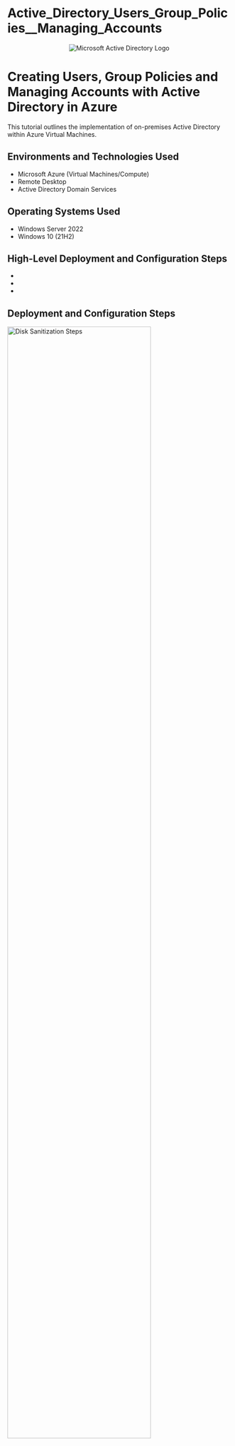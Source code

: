 # Active_Directory_Users_Group_Policies__Managing_Accounts

<p align="center">
<img src="https://i.imgur.com/dD3HdHo.jpeg" alt="Microsoft Active Directory Logo"/>
</p>

<h1>Creating Users, Group Policies and Managing Accounts with Active Directory in Azure</h1>
This tutorial outlines the implementation of on-premises Active Directory within Azure Virtual Machines.<br />


<h2>Environments and Technologies Used</h2>

- Microsoft Azure (Virtual Machines/Compute)
- Remote Desktop
- Active Directory Domain Services

<h2>Operating Systems Used </h2>

- Windows Server 2022
- Windows 10 (21H2)

<h2>High-Level Deployment and Configuration Steps</h2>

- 
- 
- 

<h2>Deployment and Configuration Steps</h2>

<p>

</p>

<p>
<img src="https://i.imgur.com/4VVOfHM.png" height="80%" width="80%" alt="Disk Sanitization Steps"/>
</p>
<br />

<br />

<p>

</p>
